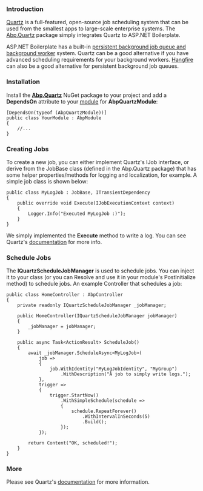 ### Introduction

[Quartz](http://www.quartz-scheduler.net/) is a full-featured, open-source 
job scheduling system that can be used from the smallest apps to
large-scale enterprise systems.
The [Abp.Quartz](https://www.nuget.org/packages/Abp.Quartz) package simply
integrates Quartz to ASP.NET Boilerplate.

ASP.NET Boilerplate has a built-in [persistent background job queue and
background worker](Background-Jobs-And-Workers.md) system. Quartz can
be a good alternative if you have advanced scheduling requirements for
your background workers. [Hangfire](Hangfire-Integration.md) can also
be a good alternative for persistent background job queues.

### Installation

Install the [**Abp.Quartz**](https://www.nuget.org/packages/Abp.Quartz)
NuGet package to your project and add a **DependsOn** attribute to your
[module](Module-System.md) for **AbpQuartzModule**:

    [DependsOn(typeof (AbpQuartzModule))]
    public class YourModule : AbpModule
    {
        //...
    }

### Creating Jobs

To create a new job, you can either implement Quartz's IJob interface,
or derive from the JobBase class (defined in the Abp.Quartz package) that has
some helper properties/methods for logging and localization, for
example. A simple job class is shown below:

    public class MyLogJob : JobBase, ITransientDependency
    {
        public override void Execute(IJobExecutionContext context)
        {
            Logger.Info("Executed MyLogJob :)");
        }
    }

We simply implemented the **Execute** method to write a log. You can see
Quartz's [documentation](http://www.quartz-scheduler.net/) for more info.

### Schedule Jobs

The **IQuartzScheduleJobManager** is used to schedule jobs. You can inject
it to your class (or you can Resolve and use it in your module's
PostInitialize method) to schedule jobs. An example Controller that
schedules a job:

    public class HomeController : AbpController
    {
        private readonly IQuartzScheduleJobManager _jobManager;

        public HomeController(IQuartzScheduleJobManager jobManager)
        {
            _jobManager = jobManager;
        }
            
        public async Task<ActionResult> ScheduleJob()
        {
            await _jobManager.ScheduleAsync<MyLogJob>(
                job =>
                {
                    job.WithIdentity("MyLogJobIdentity", "MyGroup")
                        .WithDescription("A job to simply write logs.");
                },
                trigger =>
                {
                    trigger.StartNow()
                        .WithSimpleSchedule(schedule =>
                        {
                            schedule.RepeatForever()
                                .WithIntervalInSeconds(5)
                                .Build();
                        });
                });

            return Content("OK, scheduled!");
        }
    }   

### More

Please see Quartz's [documentation](http://www.quartz-scheduler.net/)
for more information.
